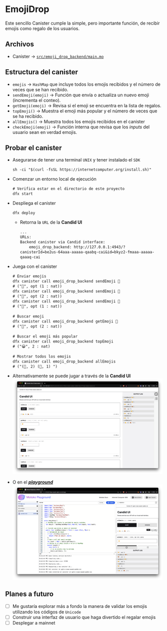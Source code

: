 # EmojiDrop

Este sencillo Canister cumple la simple, pero importante función, de recibir emojis como regalo de los usuarios.

## Archivos

-   Canister -> [`src/emoji_drop_backend/main.mo`](./src/emoji_drop_backend/main.mo)

## Estructura del canister

-   `emojis` -> `HashMap` que incluye todos los emojis recibidos y el número de veces que se han recibido.
-   `sendEmoji(emoji)` -> Función que envía o actualiza un nuevo emoji (incrementa el conteo).
-   `getEmoji(emoji)` -> Revisa si el emoji se encuentra en la lista de regalos.
-   `topEmoji()` -> Muestra el emoji más popular y el número de veces que se ha recibido.
-   `allEmojis()` -> Muestra todos los emojis recibidos en el canister
-   `checkEmoji(emoji)` -> Función interna que revisa que los _inputs_ del usuario sean en verdad emojis.

## Probar el canister

-   Asegurarse de tener una terminal `UNIX` y tener instalado el `SDK`

    ```Shell
    sh -ci "$(curl -fsSL https://internetcomputer.org/install.sh)"
    ```

-   Comenzar un entorno local de ejecución
    ```Shell
    # Verifica estar en el directorio de este proyecto
    dfx start
    ```
-   Despliega el canister
    ```Shell
    dfx deploy
    ```
    -   Retorna la `URL` de la **Candid UI**
        ```Shell
        ...
        URLs:
        Backend canister via Candid interface:
            emoji_drop_backend: http://127.0.0.1:4943/?canisterId=be2us-64aaa-aaaaa-qaabq-cai&id=bkyz2-fmaaa-aaaaa-qaaaq-cai
        ```
-   Juega con el canister

    ```Shell
    # Enviar emojis
    dfx canister call emoji_drop_backend sendEmoji 🙂
    # ("🙂", opt (1 : nat))
    dfx canister call emoji_drop_backend sendEmoji 🙂
    # ("🙂", opt (2 : nat))
    dfx canister call emoji_drop_backend sendEmoji 🤬
    # ("🤬", opt (1 : nat))

    # Buscar emoji
    dfx canister call emoji_drop_backend getEmoji 🙂
    # ("🙂", opt (2 : nat))

    # Buscar el emoji más popular
    dfx canister call emoji_drop_backend topEmoji
    # ("😀", 2 : nat)

    # Mostrar todos los emojis
    dfx canister call emoji_drop_backend allEmojis
    # ("(🙂, 2) (🤬, 1) ")
    ```

-   Alternativamente se puede jugar a través de la **Candid UI**
    ![Candid UI](./_resources/candid-ui.png)

-   O en el _[**playground**](https://m7sm4-2iaaa-aaaab-qabra-cai.ic0.app/)_
    ![Playground](./_resources/playground.png)

## Planes a futuro

-   [ ] Me gustaría explorar más a fondo la manera de validar los emojis utilizando los códigos de `Unicode`
-   [ ] Construir una interfaz de usuario que haga divertido el regalar emojis
-   [ ] Desplegar a mainnet
